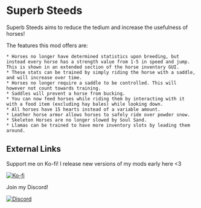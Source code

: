 # Superb Steeds
Superb Steeds aims to reduce the tedium and increase the usefulness of horses!

The features this mod offers are:
```
* Horses no longer have determined statistics upon breeding, but instead every horse has a strength value from 1-5 in speed and jump. This is shown in an extended section of the horse inventory GUI.
* These stats can be trained by simply riding the horse with a saddle, and will increase over time.
* Horses no longer require a saddle to be controlled. This will however not count towards training.
* Saddles will prevent a horse from bucking.
* You can now feed horses while riding them by interacting with it with a food item (excluding hay bales) while looking down.
* All horses have 15 hearts instead of a variable amount.
* Leather horse armor allows horses to safely ride over powder snow.
* Skeleton Horses are no longer slowed by Soul Sand.
* Llamas can be trained to have more inventory slots by leading them around.
```

## External Links
Support me on Ko-fi! I release new versions of my mods early here <3

[![Ko-fi](https://i.imgur.com/6pkJV6h.png)](https://ko-fi.com/moriyashiine)

Join my Discord!

[![Discord](https://i.imgur.com/72QzxP1.png)](https://discord.gg/Am6M8VQ)